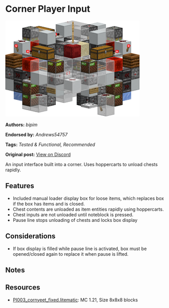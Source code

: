 # Corner Player Input
<img alt="image.png" src="images/image.png?raw=1" height="300px">

**Authors:** *bipim*

**Endorsed by:** *Andrews54757*

**Tags:** *Tested & Functional, Recommended*

**Original post:** [View on Discord](https://discord.com/channels/1375556143186837695/1388568533331480687)

An input interface built into a corner. Uses hoppercarts to unload chests rapidly.
## Features
- Included manual loader display box for loose items, which replaces box if the box has items and is closed.
- Chest contents are unloaded as item entities rapidly using hoppercarts.
- Chest inputs are not unloaded until noteblock is pressed.
- Pause line stops unloading of chests and locks box display
## Considerations
- If box display is filled while pause line is activated, box must be opened/closed again to replace it when pause is lifted.
## Notes

## Resources
- [PI003_cornyeet_fixed.litematic](attachments/PI003_cornyeet_fixed.litematic): MC 1.21, Size 8x8x8 blocks
